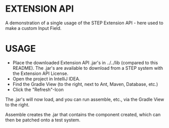 # EXTENSION API
A demonstration of a single usage of the STEP Extension API - here used to make a custom Input Field.

# USAGE

* Place the downloaded Extension API .jar's in ../../lib (compared to this README). The .jar's are available to download from a STEP system with the Extension API License.
* Open the project in IntelliJ IDEA.
* Find the Gradle View (to the right, next to Ant, Maven, Database, etc.)
* Click the "Refresh"-Icon

The .jar's will now load, and you can run assemble, etc., via the Gradle View to the right.

Assemble creates the .jar that contains the component created, which can then be patched onto a test system.
